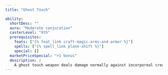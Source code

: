 ```yaml
---
title: "Ghost Touch"

ability:
  shortDesc: ""
  aura: "Moderate conjuration"
  casterLevel: "9th"
  prerequisites:
    feats: ["{% feat_link craft-magic-arms-and-armor %}"]
    spells: ["{% spell_link plane-shift %}"]
    special: []
  marketPriceSpecial: "+1 bonus"
  description: |
    A ghost touch weapon deals damage normally against incorporeal creatures, regardless of its bonus. (An incorporeal creature's 50% chance to avoid damage does not apply to attacks with ghost touch weapons.) The weapon can be picked up and moved by an incorporeal creature at any time. A manifesting ghost can wield the weapon against corporeal foes. Essentially, a ghost touch weapon counts as either corporeal or incorporeal at any given time, whichever is more beneficial to the wielder.
---
```

